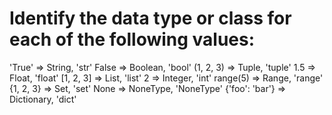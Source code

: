 # Identify the data type or class for each of the following values:

'True'          => String,      'str'
False           => Boolean,     'bool'
(1, 2, 3)       => Tuple,       'tuple'
1.5             => Float,       'float'
[1, 2, 3]       => List,        'list'
2               => Integer,     'int'
range(5)        => Range,       'range'
{1, 2, 3}       => Set,         'set'
None            => NoneType,    'NoneType'
{'foo': 'bar'}  => Dictionary,  'dict'
